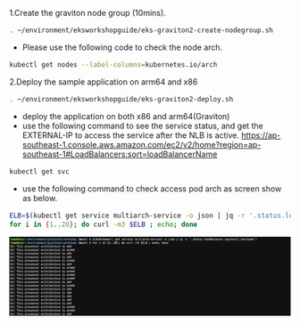 1.Create the graviton node group (10mins).
```bash
. ~/environment/eksworkshopguide/eks-graviton2-create-nodegroup.sh
```
* Please use the following code to check the node arch.
```bash
kubectl get nodes --label-columns=kubernetes.io/arch
```

2.Deploy the sample application on arm64 and x86
```bash
. ~/environment/eksworkshopguide/eks-graviton2-deploy.sh
```
* deploy the application on both x86 and arm64(Graviton)
* use the following command to see the service status, and get the EXTERNAL-IP to access the service after the NLB is active. https://ap-southeast-1.console.aws.amazon.com/ec2/v2/home?region=ap-southeast-1#LoadBalancers:sort=loadBalancerName
```bash
kubectl get svc
```
* use the following command to check access pod arch as screen show as below.
```bash
ELB=$(kubectl get service multiarch-service -o json | jq -r '.status.loadBalancer.ingress[].hostname')
for i in {1..20}; do curl -m3 $ELB ; echo; done

```
![arch-check](./screenshots/3-Graviton-Arch-Check.png)
